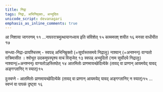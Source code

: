 ```yaml
---
title: निद्रा
tags: निद्रा, अभिनिमृक्तः, अभ्युदितः
unicode_script: devanagari
emphasis_as_inline_comments: true
---
```

आ निशाया जागरणम् ११ …नापररात्रमुत्थायानध्याय इति संविशेत् १५ काममपश् शयीत १६ मनसा वाधीयीत १७ 

सन्ध्या-निद्रा-प्रायश्चित्तम् - स्वपन्न् अभिनिम्रुक्तो (=सूर्यास्तसमये निद्रालुः) नाश्वान् (=अनश्नन्) वाग्यतो रात्रिमासीत । श्वोभूत उदकमुपस्पृश्य वाचं विसृजेत् १३ स्वपन्न् अभ्युदितो (नाम सूर्योदये निद्रालुः) नाश्वान्(=अनश्नन्) वाग्यतोऽहस्तिष्ठेत् १४ आतमितोः प्राणमायच्छेदित्येके (तावद् वा प्राणान् आयमयेद् यावद् अङ्गग्लानिर् न स्यात्)१५

दुःस्वप्ने - आतमितोः प्राणमायच्छेदित्येके (तावद् वा प्राणान् आयमयेद् यावद् अङ्गग्लानिर् न स्यात्)१५ … स्वप्नं वा पापकं दृष्ट्वा १६ 